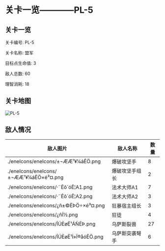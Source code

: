 # 关卡一览————PL-5


## 关卡一览

关卡编号: PL-5

关卡名称: 盟军

目标点生命值: 3

敌人总数: 60

理智消耗: 18


## 关卡地图
![PL-5](./oprMap/PL-5.png)

## 敌人情况

| 敌人图片 | 敌人名称 | 数量  |
|---------|-----|-----|
| ./eneIcons/eneIcons/±¬ÆÆ¹¥¼áÊÖ.png| 爆破攻坚手  |   8  |
| ./eneIcons/eneIcons/±¬ÆÆ¹¥¼áÊÖ×é³¤.png| 爆破攻坚手组长  |   2  |
| ./eneIcons/eneIcons/·¨Êõ´óÊ¦A1.png| 法术大师A1  |   7  |
| ./eneIcons/eneIcons/·¨Êõ´óÊ¦A2.png| 法术大师A2  |   3  |
| ./eneIcons/eneIcons/¿ñ±©ËÞÖ÷×é³¤.png| 狂暴宿主组长  |   3  |
| ./eneIcons/eneIcons/¿ñÍ½.png| 狂徒  |   4  |
| ./eneIcons/eneIcons/ÎÚÈøË¹ÁÑÊÞ.png| 乌萨斯裂兽  |   27  |
| ./eneIcons/eneIcons/ÎÚÈøË¹Í»Ï®åóÊÖ.png| 乌萨斯突袭弩手  |   6  |

